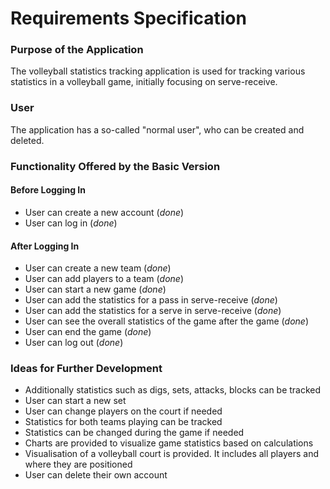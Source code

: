 # Requirements Specification

### Purpose of the Application

The volleyball statistics tracking application is used for tracking various statistics in a volleyball game, initially focusing on serve-receive.

### User

The application has a so-called "normal user", who can be created and deleted.

### Functionality Offered by the Basic Version

#### Before Logging In

- User can create a new account (_done_)
- User can log in (_done_)

#### After Logging In

- User can create a new team (_done_)
- User can add players to a team (_done_)
- User can start a new game (_done_)
- User can add the statistics for a pass in serve-receive (_done_)
- User can add the statistics for a serve in serve-receive (_done_)
- User can see the overall statistics of the game after the game (_done_)
- User can end the game (_done_)
- User can log out (_done_)

### Ideas for Further Development

- Additionally statistics such as digs, sets, attacks, blocks can be tracked
- User can start a new set
- User can change players on the court if needed
- Statistics for both teams playing can be tracked
- Statistics can be changed during the game if needed
- Charts are provided to visualize game statistics based on calculations
- Visualisation of a volleyball court is provided. It includes all players and where they are positioned
- User can delete their own account

